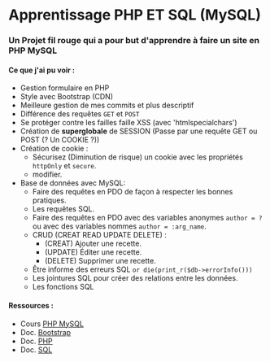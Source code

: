 # Apprentissage PHP ET SQL (MySQL)

### Un Projet fil rouge qui a pour but d'apprendre à faire un site en PHP MySQL

#### Ce que j'ai pu voir :
* Gestion formulaire en PHP
* Style avec Bootstrap (CDN)
* Meilleure gestion de mes commits et plus descriptif
* Différence des requêtes `GET` et `POST`
* Se protéger contre les failles faille XSS (avec 'htmlspecialchars')
* Création de **superglobale** de SESSION (Passe par une requête GET ou POST (? Un COOKIE ?)) 
* Création de cookie : 
    - Sécurisez (Diminution de risque) un cookie avec les propriétés `httpOnly` et `secure`.
    - modifier.
* Base de données avec MySQL:
    - Faire des requêtes en PDO de façon à respecter les bonnes pratiques.
    - Les requêtes SQL.
    - Faire des requêtes en PDO avec des variables anonymes ` author = ? `ou avec des variables nommes `author = :arg_name`.
    * CRUD (CREAT READ UPDATE DELETE) :
        - (CREAT) Ajouter une recette.
        - (UPDATE) Éditer une recette.
        - (DELETE) Supprimer une recette.
    - Être informe des erreurs SQL `or die(print_r($db->errorInfo()))`
    - Les jointures SQL pour créer des relations entre les données.
    - Les fonctions SQL
    
#### Ressources :
* Cours [PHP MySQL](https://openclassrooms.com/fr/courses/918836-concevez-votre-site-web-avec-php-et-mysql)
* Doc. [Bootstrap](https://getbootstrap.com/docs/5.0/getting-started/introduction/)
* Doc. [PHP](https://www.php.net/manual/fr/index.php)
* Doc. [SQL](https://sql.sh/cours)